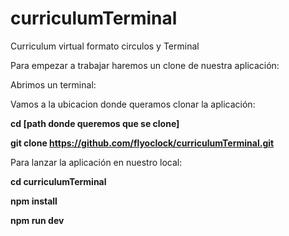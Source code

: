 # curriculumTerminal
Curriculum virtual formato circulos y Terminal

Para empezar a trabajar haremos un clone de nuestra aplicación:

Abrimos un terminal:

Vamos a la ubicacion donde queramos clonar la aplicación:

<b>cd [path donde queremos que se clone]</b>

<b>git clone https://github.com/flyoclock/curriculumTerminal.git</b>

Para lanzar la aplicación en nuestro local:

<b>cd curriculumTerminal</b>

<b>npm install</b>

<b>npm run dev</b>



